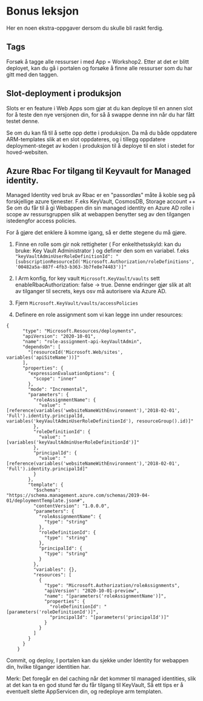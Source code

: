# Bonus leksjon
Her en noen ekstra-oppgaver dersom du skulle bli raskt ferdig.

## Tags 
Forsøk å tagge alle ressurser i med App = Workshop2. 
Etter at det er blitt deployet, kan du gå i portalen og forsøke å finne alle ressurser som du har gitt med den taggen.

## Slot-deployment i produksjon

Slots er en feature i Web Apps som gjør at du kan deploye til en annen slot for å teste den nye versjonen din, for så å swappe denne inn når du har fått testet denne.

Se om du kan få til å sette opp dette i produksjon. Da må du både oppdatere ARM-templates slik at en slot oppdateres, og i tillegg oppdatere deployment-steget av koden i produksjon til å deploye til en slot i stedet for hoved-websiten.

## Azure Rbac For tilgang til Keyvault for Managed identity. 

Managed Identity ved bruk av Rbac er en "passordløs" måte å koble seg på forskjellige azure tjenester. F.eks KeyVault, CosmosDB, Storage account ++ 
Se om du får til å gi Webappen din sin managed identity en Azure AD rolle i scope av ressursgruppen slik at webappen benytter seg av den tilgangen istedengfor access policies. 

For å gjøre det enklere å komme igang, så er dette stegene du må gjøre. 

1.  Finne en rolle som gir nok rettigheter ( For enkelthetsskyld: kan du bruke: Key Vault Administrator ) og definer den som en variabel. 
   f.eks  `"keyVaultAdminUserRoleDefinitionId": "[subscriptionResourceId('Microsoft.Authorization/roleDefinitions', '00482a5a-887f-4fb3-b363-3b7fe8e74483')]"`

2.  I Arm konfig, for key vault `Microsoft.KeyVault/vaults` sett enableRbacAuthorization: false -> true. Denne endringer gjør slik at alt av tilganger til secrets, keys osv må autorisere via Azure AD.
3.  Fjern `Microsoft.KeyVault/vaults/accessPolicies`
4.  Definere en role assignment som vi kan legge inn under resources: 
```
{
      "type": "Microsoft.Resources/deployments",
      "apiVersion": "2020-10-01",
      "name": "role-assignment-api-keyVaultAdmin",
      "dependsOn": [
        "[resourceId('Microsoft.Web/sites', variables('apiSiteName'))]"
      ],
      "properties": {
        "expressionEvaluationOptions": {
          "scope": "inner"
        },
        "mode": "Incremental",
        "parameters": {
          "roleAssignmentName": {
            "value": "[reference(variables('websiteNameWithEnvironment'),'2018-02-01', 'Full').identity.principalId, variables('keyVaultAdminUserRoleDefinitionId'), resourceGroup().id)]"
          },
          "roleDefinitionId": {
            "value": "[variables('keyVaultAdminUserRoleDefinitionId')]"
          },
          "principalId": {
            "value": "[reference(variables('websiteNameWithEnvironment'),'2018-02-01', 'Full').identity.principalId]"
          }
        },
        "template": {
          "$schema": "https://schema.management.azure.com/schemas/2019-04-01/deploymentTemplate.json#",
          "contentVersion": "1.0.0.0",
          "parameters": {
            "roleAssignmentName": {
              "type": "string" 
            },
            "roleDefinitionId": {
              "type": "string"
            },
            "principalId": {
              "type": "string"
            }
          },
          "variables": {},
          "resources": [
            {
              "type": "Microsoft.Authorization/roleAssignments",
              "apiVersion": "2020-10-01-preview",
              "name": "[parameters('roleAssignmentName')]",
              "properties": {
                "roleDefinitionId": "[parameters('roleDefinitionId')]",
                "principalId": "[parameters('principalId')]"
              }
            }
          ]
        }
      }
    }

```
Commit, og deploy, I portalen kan du sjekke under Identity for webappen din, hvilke tilganger identitien har. 

Merk: Det foregår en del caching når det kommer til managed identities, slik at det kan ta en god stund før du får tilgang til KeyVault, Så ett tips er å eventuelt slette AppServicen din, og redeploye arm templaten. 